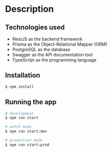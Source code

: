 # Description

## Technologies used

- NestJS as the backend framework
- Prisma as the Object-Relational Mapper (ORM)
- PostgreSQL as the database
- Swagger as the API documentation tool
- TypeScript as the programming language

## Installation

```bash
$ npm install
```

## Running the app

```bash
# development
$ npm run start

# watch mode
$ npm run start:dev

# production mode
$ npm run start:prod
```